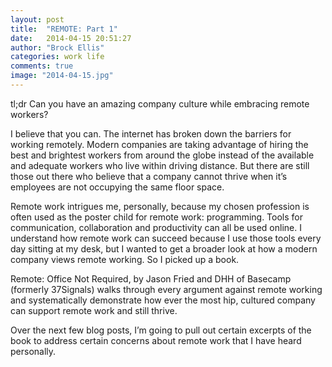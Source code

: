 ```yaml
---
layout: post
title:  "REMOTE: Part 1"
date:   2014-04-15 20:51:27
author: "Brock Ellis"
categories: work life
comments: true
image: "2014-04-15.jpg"
---
```


tl;dr Can you have an amazing company culture while embracing remote workers?

I believe that you can. The internet has broken down the barriers for working remotely. Modern companies are taking advantage of hiring the best and brightest workers from around the globe instead of the available and adequate workers who live within driving distance. But there are still those out there who believe that a company cannot thrive when it’s employees are not occupying the same floor space.

Remote work intrigues me, personally, because my chosen profession is often used as the poster child for remote work: programming. Tools for communication, collaboration and productivity can all be used online. I understand how remote work can succeed because I use those tools every day sitting at my desk, but I wanted to get a broader look at how a modern company views remote working. So I picked up a book.

Remote: Office Not Required, by Jason Fried and DHH of Basecamp (formerly 37Signals) walks through every argument against remote working and systematically demonstrate how ever the most hip, cultured company can support remote work and still thrive.

Over the next few blog posts, I’m going to pull out certain excerpts of the book to address certain concerns about remote work that I have heard personally.
